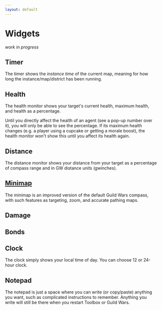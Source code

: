 ```yaml
---
layout: default
---
```


# Widgets

*work in progress*

## Timer
The timer shows the *instance time* of the current map, meaning for how long the instance/map/district has been running.

## Health
The health monitor shows your target's current health, maximum health, and health as a percentage.

Until you directly affect the health of an agent (see a pop-up number over it), you will only be able to see the percentage. If its maximum health changes (e.g. a player using a cupcake or getting a morale boost), the health monitor won't show this until you affect its health again.

## Distance
The distance monitor shows your distance from your target as a percentage of compass range and in GW distance units (gwinches).

## [Minimap](minimap)
The minimap is an improved version of the default Guild Wars compass, with such features as targeting, zoom, and accurate pathing maps.

## Damage

## Bonds

## Clock
The clock simply shows your local time of day. You can choose 12 or 24-hour clock.

## Notepad
The notepad is just a space where you can write (or copy/paste) anything you want, such as complicated instructions to remember. Anything you write will still be there when you restart Toolbox or Guild Wars.
